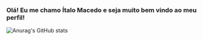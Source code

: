 ### Olá! Eu me chamo Ítalo Macedo e seja muito bem vindo ao meu perfil!

![Anurag's GitHub stats](https://github-readme-stats.vercel.app/api?username=ItaloMac&show_icons=true&theme=dracula)
